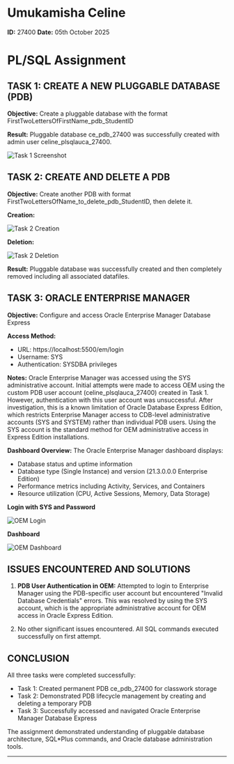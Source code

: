 # Umukamisha Celine
**ID:** 27400
**Date:** 05th October 2025  

# PL/SQL Assignment

## TASK 1: CREATE A NEW PLUGGABLE DATABASE (PDB)

**Objective:** Create a pluggable database with the format FirstTwoLettersOfFirstName_pdb_StudentID

**Result:** Pluggable database ce_pdb_27400 was successfully created with admin user celine_plsqlauca_27400.

![Task 1 Screenshot](images/task1.png)

## TASK 2: CREATE AND DELETE A PDB

**Objective:** Create another PDB with format FirstTwoLettersOfName_to_delete_pdb_StudentID, then delete it.

**Creation:**

![Task 2 Creation](images/task2-creation.png)

**Deletion:**

![Task 2 Deletion](images/task2-deletion.png)

**Result:** Pluggable database was successfully created and then completely removed including all associated datafiles.

## TASK 3: ORACLE ENTERPRISE MANAGER

**Objective:** Configure and access Oracle Enterprise Manager Database Express

**Access Method:**
- URL: https://localhost:5500/em/login
- Username: SYS
- Authentication: SYSDBA privileges

**Notes:** Oracle Enterprise Manager was accessed using the SYS administrative account. Initial attempts were made to access OEM using the custom PDB user account (celine_plsqlauca_27400) created in Task 1. However, authentication with this user account was unsuccessful. After investigation, this is a known limitation of Oracle Database Express Edition, which restricts Enterprise Manager access to CDB-level administrative accounts (SYS and SYSTEM) rather than individual PDB users. Using the SYS account is the standard method for OEM administrative access in Express Edition installations.

**Dashboard Overview:** The Oracle Enterprise Manager dashboard displays:
- Database status and uptime information
- Database type (Single Instance) and version (21.3.0.0.0 Enterprise Edition)
- Performance metrics including Activity, Services, and Containers
- Resource utilization (CPU, Active Sessions, Memory, Data Storage)

**Login with SYS and Password**

![OEM Login](images/oem-login.png)

**Dashboard**

![OEM Dashboard](images/oem-dashboard.png)

## ISSUES ENCOUNTERED AND SOLUTIONS

1. **PDB User Authentication in OEM:** Attempted to login to Enterprise Manager using the PDB-specific user account but encountered "Invalid Database Credentials" errors. This was resolved by using the SYS account, which is the appropriate administrative account for OEM access in Oracle Express Edition.

2. No other significant issues encountered. All SQL commands executed successfully on first attempt.

## CONCLUSION

All three tasks were completed successfully:
- Task 1: Created permanent PDB ce_pdb_27400 for classwork storage
- Task 2: Demonstrated PDB lifecycle management by creating and deleting a temporary PDB
- Task 3: Successfully accessed and navigated Oracle Enterprise Manager Database Express

The assignment demonstrated understanding of pluggable database architecture, SQL*Plus commands, and Oracle database administration tools.

---



